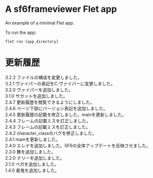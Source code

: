 # A sf6frameviewer Flet app

An example of a minimal Flet app.

To run the app:

```
flet run [app_directory]
```

# 更新履歴

3.2.2 ファイルの構成を変更しました。  
3.2.1 ヴァイパーの表記をC.ヴァイパーに変更しました。  
3.2.0 ヴァイパーを追加しました。  
3.1.0 サガットを追加しました。  
2.4.7 更新履歴を閲覧できるようにしました。  
2.4.6 ページ下部にバージョン表記を追加しました。  
2.4.5 更新履歴の記載を修正しました。mainを更新しました。  
2.4.4 フレームの記載ミスを訂正しました。  
2.4.3 フレームの記載ミスを訂正しました。  
2.4.2 character_classのバグを修正しました。  
2.4.1 mainを更新しました。  
2.4.0 エレナを追加しました。SF6の全体アップデートを反映させました。  
2.3.0 舞を追加しました。  
2.2.0 テリーを追加しました。  
2.1.0 ベガを追加しました。  
1.4.0 豪鬼を追加しました。  
